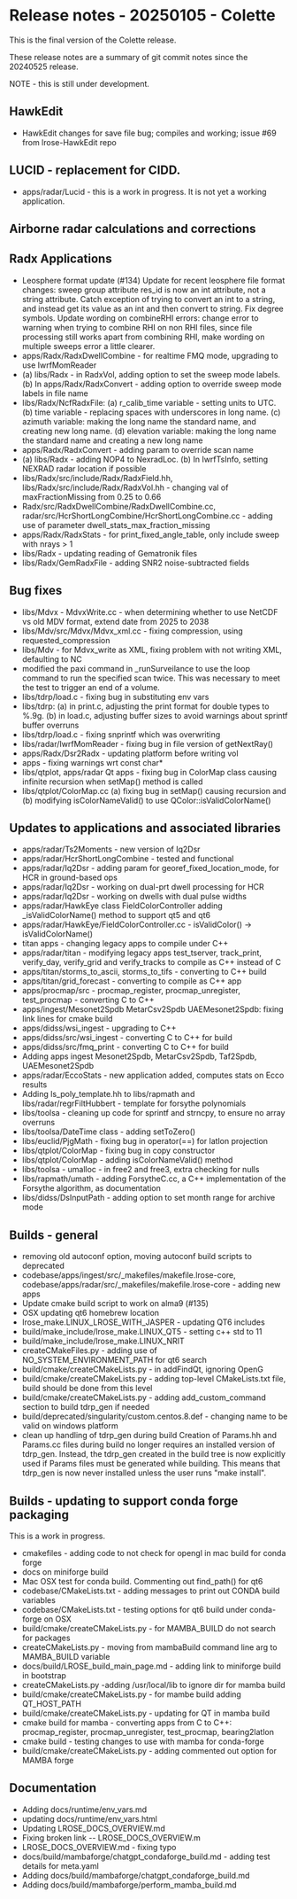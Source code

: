 ﻿# Release notes - 20250105 - Colette

This is the final version of the Colette release.

These release notes are a summary of git commit notes since the 20240525 release.

NOTE - this is still under development.

## HawkEdit

* HawkEdit changes for save file bug; compiles and working; issue #69 from lrose-HawkEdit repo

## LUCID - replacement for CIDD.

* apps/radar/Lucid - this is a work in progress. It is not yet a working application.

## Airborne radar calculations and corrections

## Radx Applications

* Leosphere format update (#134) Update for recent leosphere file format changes: sweep group attribute res_id is now an int attribute, not a string attribute. Catch exception of trying to convert an int to a string, and instead get its value as an int and then convert to string.  Fix degree symbols.   Update wording on combineRHI errors: change error to warning when trying to combine RHI on non RHI files, since file processing still works apart from combining RHI, make wording on multiple sweeps error a little clearer.
* apps/Radx/RadxDwellCombine - for realtime FMQ mode, upgrading to use IwrfMomReader
* (a) libs/Radx - in RadxVol, adding option to set the sweep mode labels. (b) In apps/Radx/RadxConvert - adding option to override sweep mode labels in file name
* libs/Radx/NcfRadxFile: (a) r_calib_time variable - setting units to UTC. (b) time variable - replacing spaces with underscores in long name. (c) azimuth variable: making the long name the standard name, and creating new long name. (d) elevation variable: making the long name the standard name and creating a new long name
* apps/Radx/RadxConvert - adding param to override scan name
* (a) libs/Radx - adding NOP4 to NexradLoc. (b) In IwrfTsInfo, setting NEXRAD radar location if possible
* libs/Radx/src/include/Radx/RadxField.hh, libs/Radx/src/include/Radx/RadxVol.hh - changing val of maxFractionMissing from 0.25 to 0.66
* Radx/src/RadxDwellCombine/RadxDwellCombine.cc, radar/src/HcrShortLongCombine/HcrShortLongCombine.cc - adding use of parameter dwell_stats_max_fraction_missing
* apps/Radx/RadxStats - for print_fixed_angle_table, only include sweep with nrays > 1
* libs/Radx - updating reading of Gematronik files
* libs/Radx/GemRadxFile - adding SNR2 noise-subtracted fields

## Bug fixes

* libs/Mdvx - MdvxWrite.cc - when determining whether to use NetCDF vs old MDV format, extend date from 2025 to 2038
* libs/Mdv/src/Mdvx/Mdvx_xml.cc - fixing compression, using requested_compression
* libs/Mdv - for Mdvx_write as XML, fixing problem with not writing XML, defaulting to NC
* modified the paxi command in _runSurveilance to use the loop command to run  the specified scan twice. This was necessary to meet the test to trigger an  end of a volume.
* libs/tdrp/load.c - fixing bug in substituting env vars
* libs/tdrp: (a) in print.c, adjusting the print format for double types to %.9g. (b) in load.c, adjusting buffer sizes to avoid warnings about sprintf buffer overruns
* libs/tdrp/load.c - fixing snprintf which was overwriting
* libs/radar/IwrfMomReader - fixing bug in file version of getNextRay()
* apps/Radx/Dsr2Radx - updating platform before writing vol
* apps - fixing warnings wrt const char*
* libs/qtplot, apps/radar Qt apps - fixing bug in ColorMap class causing infinite recursion when setMap() method is called
* libs/qtplot/ColorMap.cc (a) fixing bug in setMap() causing recursion and (b) modifying isColorNameValid() to use QColor::isValidColorName()

## Updates to applications and associated libraries

* apps/radar/Ts2Moments - new version of Iq2Dsr
* apps/radar/HcrShortLongCombine - tested and functional
* apps/radar/Iq2Dsr - adding param for georef_fixed_location_mode, for HCR in ground-based ops
* apps/radar/Iq2Dsr - working on dual-prt dwell processing for HCR
* apps/radar/Iq2Dsr - working on dwells with dual pulse widths
* apps/radar/HawkEye class FieldColorController adding _isValidColorName() method to support qt5 and qt6
* apps/radar/HawkEye/FieldColorController.cc - isValidColor() -> isValidColorName()
* titan apps - changing legacy apps to compile under C++
* apps/radar/titan - modifying legacy apps test_tserver, track_print, verify_day, verify_grid and verify_tracks to compile as C++ instead of C
* apps/titan/storms_to_ascii, storms_to_tifs - converting to C++ build
* apps/titan/grid_forecast - converting to compile as C++ app
* apps/procmap/src - procmap_register, procmap_unregister, test_procmap - converting C to C++
* apps/ingest/Mesonet2Spdb MetarCsv2Spdb UAEMesonet2Spdb: fixing link lines for cmake build
* apps/didss/wsi_ingest - upgrading to C++
* apps/didss/src/wsi_ingest - converting C to C++ for build
* apps/didss/src/fmq_print - converting C to C++ for build
* Adding apps ingest Mesonet2Spdb, MetarCsv2Spdb, Taf2Spdb, UAEMesonet2Spdb
* apps/radar/EccoStats - new application added, computes stats on Ecco results
* Adding ls_poly_template.hh to libs/rapmath and libs/radar/regrFiltHubbert - template for forsythe polynomials
* libs/toolsa - cleaning up code for sprintf and strncpy, to ensure no array overruns
* libs/toolsa/DateTime class - adding setToZero()
* libs/euclid/PjgMath - fixing bug in operator(==) for latlon projection
* libs/qtplot/ColorMap - fixing bug in copy constructor
* libs/qtplot/ColorMap - adding isColorNameValid() method
* libs/toolsa - umalloc - in free2 and free3, extra checking for nulls
* libs/rapmath/umath - adding ForsytheC.cc, a C++ implementation of the Forsythe algorithm, as documentation
* libs/didss/DsInputPath - adding option to set month range for archive mode

## Builds - general

* removing old autoconf option, moving autoconf build scripts to deprecated
* codebase/apps/ingest/src/_makefiles/makefile.lrose-core, codebase/apps/radar/src/_makefiles/makefile.lrose-core - adding new apps
* Update cmake build script to work on alma9 (#135)
* OSX updating qt6 homebrew location
* lrose_make.LINUX_LROSE_WITH_JASPER - updating QT6 includes
* build/make_include/lrose_make.LINUX_QT5 - setting c++ std to 11
* build/make_include/lrose_make.LINUX_NRIT
* createCMakeFiles.py - adding use of NO_SYSTEM_ENVIRONMENT_PATH for qt6 search
* build/cmake/createCMakeLists.py - in addFindQt, ignoring OpenG
* build/cmake/createCMakeLists.py - adding top-level CMakeLists.txt file, build should be done from this level
* build/cmake/createCMakeLists.py - adding add_custom_command section to build tdrp_gen if needed
* build/deprecated/singularity/custom.centos.8.def - changing name to be valid on windows platform
* clean up handling of tdrp_gen during build
  Creation of Params.hh and Params.cc files during build no longer
  requires an installed version of tdrp_gen. Instead, the tdrp_gen
  created in the build tree is now explicitly used if Params files must 
  be generated while building.
  This means that tdrp_gen is now never installed unless the user 
  runs "make install".

## Builds - updating to support conda forge packaging

This is a work in progress.

* cmakefiles - adding code to not check for opengl in mac build for conda forge
* docs on miniforge build
* Mac OSX test for conda build. Commenting out find_path() for qt6
* codebase/CMakeLists.txt - adding messages to print out CONDA build variables
* codebase/CMakeLists.txt - testing options for qt6 build under conda-forge on OSX
* build/cmake/createCMakeLists.py - for MAMBA_BUILD do not search for packages
* createCMakeLists.py - moving from mambaBuild command line arg to MAMBA_BUILD variable
* docs/build/LROSE_build_main_page.md - adding link to miniforge build in bootstrap
* createCMakeLists.py -adding /usr/local/lib to ignore dir for mamba build
* build/cmake/createCMakeLists.py - for mambe build adding QT_HOST_PATH
* build/cmake/createCMakeLists.py - updating for QT in mamba build
* cmake build for mamba - converting apps from C to C++: procmap_register, procmap_unregister, test_procmap, bearing2latlon
* cmake build - testing changes to use with mamba for conda-forge
* build/cmake/createCMakeLists.py - adding commented out option for MAMBA forge

## Documentation

* Adding docs/runtime/env_vars.md
* updating docs/runtime/env_vars.html
* Updating LROSE_DOCS_OVERVIEW.md
* Fixing broken link -- LROSE_DOCS_OVERVIEW.m
* LROSE_DOCS_OVERVIEW.md - fixing typo
* docs/build/mambaforge/chatgpt_condaforge_build.md - adding test details for meta.yaml
* Adding docs/build/mambaforge/chatgpt_condaforge_build.md
* Adding docs/build/mambaforge/perform_mamba_build.md



